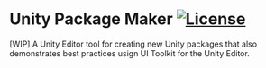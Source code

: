 # Unity Package Maker [![License](https://img.shields.io/badge/License-MIT-lightgrey.svg?style=flat)](http://mit-license.org)
[WIP]
A Unity Editor tool for creating new Unity packages that also demonstrates best practices usign UI Toolkit for the Unity Editor.
